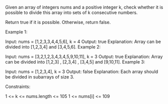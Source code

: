 Given an array of integers nums and a positive integer k, check whether it is possible to divide this array into sets of k consecutive numbers.

Return true if it is possible. Otherwise, return false.

Example 1:

Input: nums = [1,2,3,3,4,4,5,6], k = 4
Output: true
Explanation: Array can be divided into [1,2,3,4] and [3,4,5,6].
Example 2:

Input: nums = [3,2,1,2,3,4,3,4,5,9,10,11], k = 3
Output: true
Explanation: Array can be divided into [1,2,3] , [2,3,4] , [3,4,5] and [9,10,11].
Example 3:

Input: nums = [1,2,3,4], k = 3
Output: false
Explanation: Each array should be divided in subarrays of size 3.

Constraints:

1 <= k <= nums.length <= 105
1 <= nums[i] <= 109
